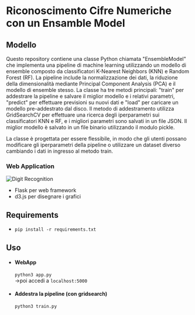 # Riconoscimento Cifre Numeriche con un Ensamble Model

## Modello

Questo repository contiene una classe Python chiamata "EnsembleModel" che implementa una pipeline di machine learning utilizzando un modello di ensemble composto da classificatori K-Nearest Neighbors (KNN) e Random Forest (RF). La pipeline include la normalizzazione dei dati, la riduzione della dimensionalità mediante Principal Component Analysis (PCA) e il modello di ensemble stesso. La classe ha tre metodi principali: "train" per addestrare la pipeline e salvare il miglior modello e i relativi parametri, "predict" per effettuare previsioni su nuovi dati e "load" per caricare un modello pre-addestrato dal disco. Il metodo di addestramento utilizza GridSearchCV per effettuare una ricerca degli iperparametri sui classificatori KNN e RF, e i migliori parametri sono salvati in un file JSON. Il miglior modello è salvato in un file binario utilizzando il modulo pickle. 

La classe è progettata per essere flessibile, in modo che gli utenti possano modificare gli iperparametri della pipeline o utilizzare un dataset diverso cambiando i dati in ingresso al metodo train.

### Web Application

![Digit Recognition](https://github.com/nai-kon/cnn-digit-recognition-webapp/raw/master/demo.gif)

- Flask per web framework
- d3.js per disegnare i grafici

## Requirements
- `pip install -r requirements.txt`

## Uso

- #### WebApp
  `python3 app.py`   
  ->poi accedi a `localhost:5000`
  
- #### Addestra la pipeline (con gridsearch)
  `python3 train.py`

